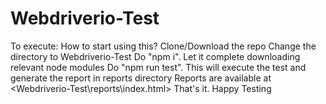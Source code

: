 # Webdriverio-Test
To execute:
How to start using this?
Clone/Download the repo
Change the directory to Webdriverio-Test
Do "npm i". Let it complete downloading relevant node modules
Do "npm run test". This will execute the test and generate the report in reports directory
Reports are available at <Webdriverio-Test\reports\index.html>
That's it. Happy Testing